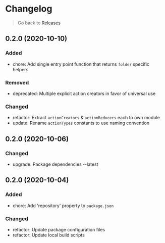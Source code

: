 # Changelog

> Go back to [Releases](../index.md#020-2020-11-01)

## 0.2.0 (2020-10-10)

### Added

- chore: Add single entry point function that returns `folder` specific helpers

### Removed

- deprecated: Multiple explicit action creators in favor of universal use

### Changed

- refactor: Extract `actionCreators` & `actionReducers` each to own module
- update: Rename `actionTypes` constants to use naming convention

## 0.2.0 (2020-10-06)

### Changed

- upgrade: Package dependencies --latest

## 0.2.0 (2020-10-04)

### Added

- chore: Add 'repository' property to `package.json`

### Changed

- refactor: Update package configuration files
- refactor: Update local build scripts
